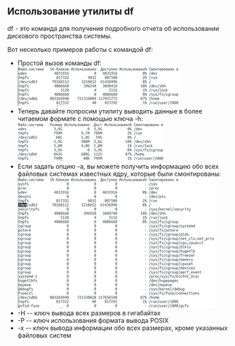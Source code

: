  ## Использование утилиты **df**
df - это команда для получения подробного отчета об использовании дискового пространства системы.

Вот несколько примеров работы с командой df:
- Простой вызов команды df: \
  ![df1](../misc/images/df1.png)
- Теперь давайте попросим утилиту выводить данные в более читаемом формате с помощью ключа -h: \
  ![df2](../misc/images/df2.png)
- Если задать опцию -a, вы можете получить информацию обо всех файловых системах известных ядру, которые были смонтированы: \
  ![df3](../misc/images/df3.png)
- -H -- ключ вывода всех размеров в гигабайтах
- -P -- ключ использования формата вывода POSIX
- -x -- ключ вывода информации обо всех размерах, кроме указанных файловых систем
